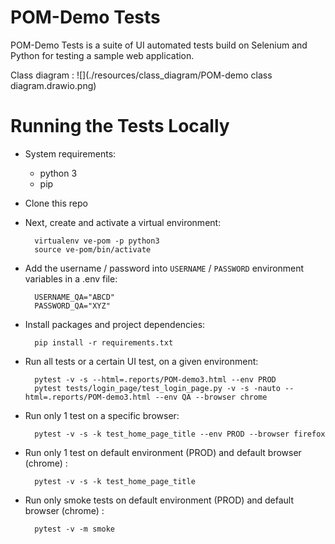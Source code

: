 POM-Demo Tests
===============================

POM-Demo Tests is a suite of UI automated tests build on Selenium and Python for testing a sample web application.

Class diagram :
![](./resources/class_diagram/POM-demo class diagram.drawio.png)

Running the Tests Locally
=========================

* System requirements:
  * python 3
  * pip

* Clone this repo

* Next, create and activate a virtual environment:

        virtualenv ve-pom -p python3
        source ve-pom/bin/activate

* Add the username / password into `USERNAME` / `PASSWORD` environment variables in a .env file:

        USERNAME_QA="ABCD"
        PASSWORD_QA="XYZ"

* Install packages and project dependencies:

        pip install -r requirements.txt

* Run all tests or a certain UI test, on a given environment:

        pytest -v -s --html=.reports/POM-demo3.html --env PROD
        pytest tests/login_page/test_login_page.py -v -s -nauto --html=.reports/POM-demo3.html --env QA --browser chrome

* Run only 1 test on a specific browser: 
        
        pytest -v -s -k test_home_page_title --env PROD --browser firefox

* Run only 1 test on default environment (PROD) and default browser (chrome) : 
        
        pytest -v -s -k test_home_page_title

* Run only smoke tests on default environment (PROD) and default browser (chrome) : 
        
        pytest -v -m smoke

